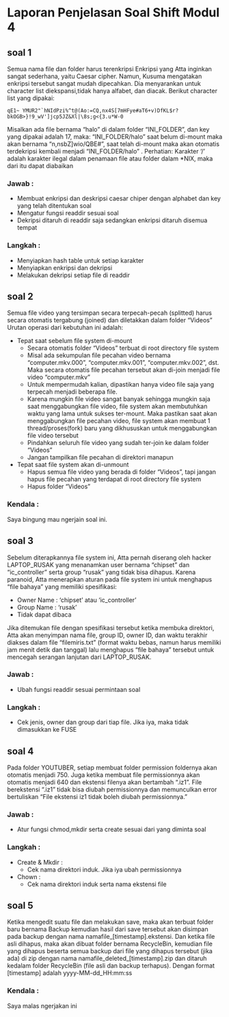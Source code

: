 # Laporan Penjelasan Soal Shift Modul 4

## soal 1 
Semua nama file dan folder harus terenkripsi
Enkripsi yang Atta inginkan sangat sederhana, yaitu Caesar cipher. Namun, Kusuma mengatakan enkripsi tersebut sangat mudah dipecahkan. Dia menyarankan untuk character list diekspansi,tidak hanya alfabet, dan diacak. Berikut character list yang dipakai:

    qE1~ YMUR2"`hNIdPzi%^t@(Ao:=CQ,nx4S[7mHFye#aT6+v)DfKL$r?bkOGB>}!9_wV']jcp5JZ&Xl|\8s;g<{3.u*W-0

Misalkan ada file bernama “halo” di dalam folder “INI_FOLDER”, dan key yang dipakai adalah 17, maka:
“INI_FOLDER/halo” saat belum di-mount maka akan bernama “n,nsbZ]wio/QBE#”, saat telah di-mount maka akan otomatis terdekripsi kembali menjadi “INI_FOLDER/halo” .
Perhatian: Karakter ‘/’ adalah karakter ilegal dalam penamaan file atau folder dalam *NIX, maka dari itu dapat diabaikan


### Jawab :

- Membuat enkripsi dan deskripsi caesar chiper dengan alphabet dan key yang telah ditentukan soal
- Mengatur fungsi readdir sesuai soal
- Dekripsi ditaruh di readdir saja sedangkan enkripsi ditaruh disemua tempat

### Langkah :

- Menyiapkan hash table untuk setiap karakter
- Menyiapkan enkripsi dan dekripsi
- Melakukan dekripsi setiap file di readdir

## soal 2 
Semua file video yang tersimpan secara terpecah-pecah (splitted) harus secara otomatis tergabung (joined) dan diletakkan dalam folder “Videos”
Urutan operasi dari kebutuhan ini adalah:
- Tepat saat sebelum file system di-mount
    - Secara otomatis folder “Videos” terbuat di root directory file system
    - Misal ada sekumpulan file pecahan video bernama “computer.mkv.000”, “computer.mkv.001”, “computer.mkv.002”, dst. Maka secara otomatis file pecahan tersebut akan di-join menjadi file video “computer.mkv”
    - Untuk mempermudah kalian, dipastikan hanya video file saja yang terpecah menjadi beberapa file.
    - Karena mungkin file video sangat banyak sehingga mungkin saja saat menggabungkan file video, file system akan membutuhkan waktu yang lama untuk sukses ter-mount. Maka pastikan saat akan menggabungkan file pecahan video, file system akan membuat 1 thread/proses(fork) baru yang dikhususkan untuk menggabungkan file video tersebut
    - Pindahkan seluruh file video yang sudah ter-join ke dalam folder “Videos”
    - Jangan tampilkan file pecahan di direktori manapun
- Tepat saat file system akan di-unmount
    - Hapus semua file video yang berada di folder “Videos”, tapi jangan hapus file pecahan yang terdapat di root directory file system
    - Hapus folder “Videos” 


### Kendala :
Saya bingung mau ngerjain soal ini.

## soal 3
Sebelum diterapkannya file system ini, Atta pernah diserang oleh hacker LAPTOP_RUSAK yang menanamkan user bernama “chipset” dan “ic_controller” serta group “rusak” yang tidak bisa dihapus. Karena paranoid, Atta menerapkan aturan pada file system ini untuk menghapus “file bahaya” yang memiliki spesifikasi:
- Owner Name 	: ‘chipset’ atau ‘ic_controller’
- Group Name	: ‘rusak’
- Tidak dapat dibaca

Jika ditemukan file dengan spesifikasi tersebut ketika membuka direktori, Atta akan menyimpan nama file, group ID, owner ID, dan waktu terakhir diakses dalam file “filemiris.txt” (format waktu bebas, namun harus memiliki jam menit detik dan tanggal) lalu menghapus “file bahaya” tersebut untuk mencegah serangan lanjutan dari LAPTOP_RUSAK.


### Jawab :
- Ubah fungsi readdir sesuai permintaan soal
### Langkah :
- Cek jenis, owner dan group dari tiap file. Jika iya, maka tidak dimasukkan ke FUSE

## soal 4 
Pada folder YOUTUBER, setiap membuat folder permission foldernya akan otomatis menjadi 750. Juga ketika membuat file permissionnya akan otomatis menjadi 640 dan ekstensi filenya akan bertambah “.iz1”. File berekstensi “.iz1” tidak bisa diubah permissionnya dan memunculkan error bertuliskan “File ekstensi iz1 tidak boleh diubah permissionnya.”


### Jawab :
- Atur fungsi chmod,mkdir serta create sesuai dari yang diminta soal
### Langkah :
- Create & Mkdir :
    - Cek nama direktori induk. Jika iya ubah permissionnya
- Chown :
    - Cek nama direktori induk serta nama ekstensi file


## soal 5 
Ketika mengedit suatu file dan melakukan save, maka akan terbuat folder baru bernama Backup kemudian hasil dari save tersebut akan disimpan pada backup dengan nama namafile_[timestamp].ekstensi. Dan ketika file asli dihapus, maka akan dibuat folder bernama RecycleBin, kemudian file yang dihapus beserta semua backup dari file yang dihapus tersebut (jika ada) di zip dengan nama namafile_deleted_[timestamp].zip dan ditaruh kedalam folder RecycleBin (file asli dan backup terhapus). Dengan format [timestamp] adalah yyyy-MM-dd_HH:mm:ss

### Kendala :
Saya malas ngerjakan ini
